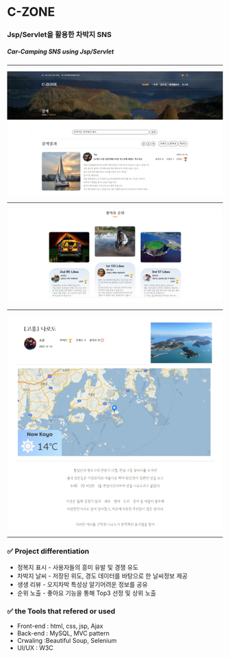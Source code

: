 <h1> C-ZONE </h1>
<h3>Jsp/Servlet을 활용한 차박지 SNS</h3>
<h5>Car-Camping SNS using Jsp/Servlet</h5>
<hr>
<img width="800" src="https://raw.githubusercontent.com/2021-SMHRD-KDT-AI-6/C-ZONE/46417deda6be001b82aa32887c63d92072aaf658/practice3/image01.png">
<hr>
<img width="800" src="https://raw.githubusercontent.com/2021-SMHRD-KDT-AI-6/C-ZONE/46417deda6be001b82aa32887c63d92072aaf658/practice3/image02.png">
<hr>
<img width="800" src="https://raw.githubusercontent.com/2021-SMHRD-KDT-AI-6/C-ZONE/46417deda6be001b82aa32887c63d92072aaf658/practice3/image03.png">
<hr>
<h3> ✅ Project differentiation</h3>
<ul>
  <li>정복지 표시 - 사용자들의 흥미 유발 및 경쟁 유도 </li>
  <li>차박지 날씨 - 저장된 위도, 경도 데이터를 바탕으로 한 날씨정보 제공</li>
  <li>생생 리뷰 - 오지차박 특성상 알기어려운 정보를 공유</li>
  <li>순위 노출 - 좋아요 기능을 통해 Top3 선정 및 상위 노출</li>
</ul>

<h3> ✅  the Tools that refered or used </h3>
<ul>
  <li>Front-end : html, css, jsp, Ajax</li>
  <li>Back-end : MySQL, MVC pattern</li>
  <li>Crwaling :Beautiful Soup, Selenium </li>
  <li>UI/UX : W3C</li>
</ul>
<br>
